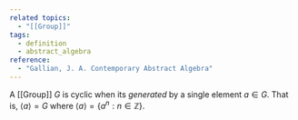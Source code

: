 ```yaml
---
related topics:
  - "[[Group]]"
tags:
  - definition
  - abstract_algebra
reference:
  - "Gallian, J. A. Contemporary Abstract Algebra"
---
```

A [[Group]] $G$ is cyclic when its _generated_ by a single element $a\in G$. That is, $\langle a\rangle = G$ where $\langle a\rangle=\{a^n: n\in \mathbb{Z}\}$.
